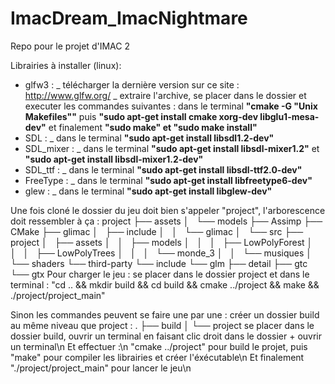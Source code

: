 # ImacDream_ImacNightmare
Repo pour le projet d'IMAC 2

Librairies à installer (linux): 

 - glfw3 : _ télécharger la dernière version sur ce site : http://www.glfw.org/
           _ extraire l'archive, se placer dans le dossier et executer les commandes suivantes : dans le terminal __"cmake -G "Unix Makefiles""__ 
                                                                                                  puis __"sudo apt-get install cmake xorg-dev libglu1-mesa-dev"__
                                                                                                  et finalement __"sudo make" et "sudo make install"__
 - SDL : _ dans le terminal __"sudo apt-get install libsdl1.2-dev"__
 - SDL_mixer : _ dans le terminal __"sudo apt-get install libsdl-mixer1.2"__ et __"sudo apt-get install libsdl-mixer1.2-dev"__  
 - SDL_ttf : _ dans le terminal __"sudo apt-get install libsdl-ttf2.0-dev"__  
 - FreeType : _ dans le terminal __"sudo apt-get install libfreetype6-dev"__  
 - glew : _ dans le terminal __"sudo apt-get install libglew-dev"__  
 
 Une fois cloné le dossier du jeu doit bien s'appeler "project", l'arborescence doit ressembler à ça :
 project
    ├── assets
    │   └── models
    ├── Assimp
    ├── CMake
    ├── glimac
    │   ├── include
    │   │   └── glimac
    │   └── src
    ├── project
    │   ├── assets
    │   │   ├── models
    │   │   │   ├── LowPolyForest
    │   │   │   ├── LowPolyTrees
    │   │   │   └── monde_3
    │   │   └── musiques
    │   └── shaders
    └── third-party
        └── include
            └── glm
                ├── detail
                ├── gtc
                └── gtx
Pour charger le jeu : 
se placer dans le dossier project et dans le terminal : 
"cd .. && mkdir build && cd build && cmake ../project && make && ./project/project_main"

Sinon les commandes peuvent se faire une par une : 
créer un dossier build au même niveau que project :
.
├── build
│
└── project
se placer dans le dossier build, ouvrir un terminal en faisant clic droit dans le dossier + ouvrir un terminal\n
Et effectuer :\n
"cmake ../project" pour build le projet, puis "make" pour compiler les librairies et créer l'éxécutable\n 
Et finalement "./project/project_main" pour lancer le jeu\n

